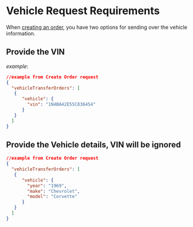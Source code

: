 # Vehicle Request Requirements
When [creating an order](https://runbuggy.docs.stoplight.io/reference/orders/orders/createorderusingpost), you have two options for sending over the vehicle information.

## Provide the VIN
*example*:
```json
//example from Create Order request
{
  "vehicleTransferOrders": [
   {
      "vehicle": {
        "vin": "1N4BA42E55C836454"
      }
   }
  ]
}
```

## Provide the Vehicle details, VIN will be ignored
```json
//example from Create Order request
{
  "vehicleTransferOrders": [
   {
      "vehicle": {
        "year": "1969",
        "make": "Chevrolet",
        "model": "Corvette"
      }
   }
  ]
}
```
